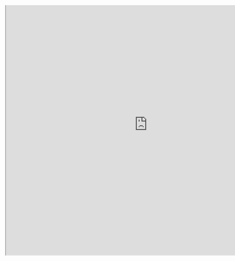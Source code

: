 <div style="width:900px;height:835px;overflow:hidden;border:0px"> 
<div style="width:900px;height:835px;margin:-40px 0px 0px 0px;"> 
<iframe src="https://tinypng.com/developers" width="900" height="835" scrolling="no"></iframe> 
</div> 
</div> 




